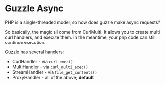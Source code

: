 # Guzzle Async

PHP is a single-threaded model, so how does guzzle make async requests?

So basically, the magic all come from CurlMulti. It allows you to create multi curl handlers, and execute them. In the meantime, your php code can still continue execution.

Guzzle has several handlers:

* CurlHandler - via `curl_exec()`
* MultiHandler - via `curl_multi_exec()`
* StreamHandler - via `file_get_contents()`
* ProxyHandler - all of the above; **default**